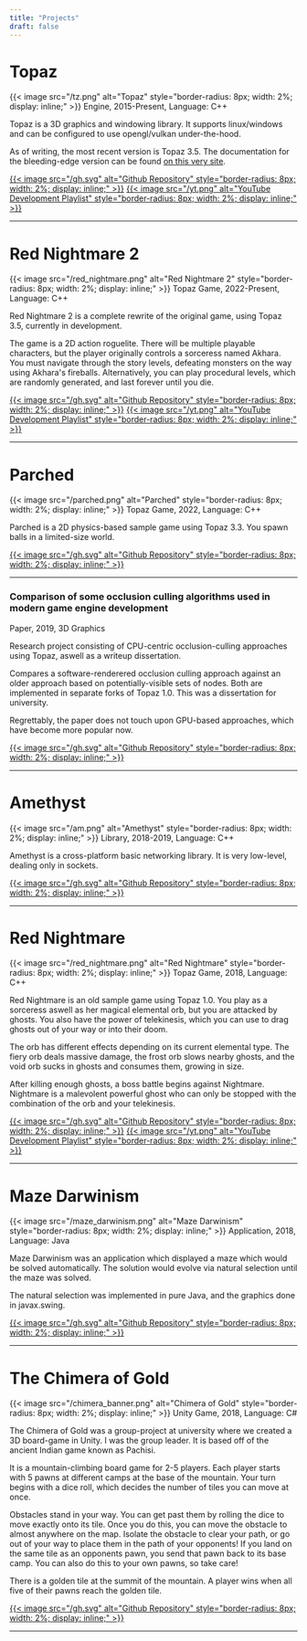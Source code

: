 ```yaml
---
title: "Projects"
draft: false
---
```


# Topaz
{{< image src="/tz.png" alt="Topaz" style="border-radius: 8px; width: 2%; display: inline;" >}}
Engine, 2015-Present, Language: C++

Topaz is a 3D graphics and windowing library. It supports linux/windows and can be configured to use opengl/vulkan under-the-hood.

As of writing, the most recent version is Topaz 3.5. The documentation for the bleeding-edge version can be found [on this very site](/Topaz/).

[{{< image src="/gh.svg" alt="Github Repository" style="border-radius: 8px; width: 2%; display: inline;" >}}](https://github.com/Harrand/Topaz)
[{{< image src="/yt.png" alt="YouTube Development Playlist" style="border-radius: 8px; width: 2%; display: inline;" >}}](https://www.youtube.com/playlist?list=PL6PSLdrGGe8I67_i6mNk8IUmOsP85Vhll)

---

# Red Nightmare 2
{{< image src="/red_nightmare.png" alt="Red Nightmare 2" style="border-radius: 8px; width: 2%; display: inline;" >}}
Topaz Game, 2022-Present, Language: C++

Red Nightmare 2 is a complete rewrite of the original game, using Topaz 3.5, currently in development.

The game is a 2D action roguelite. There will be multiple playable characters, but the player originally controls a sorceress named Akhara. You must navigate through the story levels, defeating monsters on the way using Akhara's fireballs. Alternatively, you can play procedural levels, which are randomly generated, and last forever until you die.

[{{< image src="/gh.svg" alt="Github Repository" style="border-radius: 8px; width: 2%; display: inline;" >}}](https://github.com/Harrand/Red-Nightmare)
[{{< image src="/yt.png" alt="YouTube Development Playlist" style="border-radius: 8px; width: 2%; display: inline;" >}}](https://youtube.com/playlist?list=PL6PSLdrGGe8JU5bsKL4Kohhi7e5aFSzTu)

---

# Parched
{{< image src="/parched.png" alt="Parched" style="border-radius: 8px; width: 2%; display: inline;" >}}
Topaz Game, 2022, Language: C++

Parched is a 2D physics-based sample game using Topaz 3.3. You spawn balls in a limited-size world.

[{{< image src="/gh.svg" alt="Github Repository" style="border-radius: 8px; width: 2%; display: inline;" >}}](https://github.com/Harrand/Parched)

---

### Comparison of some occlusion culling algorithms used in modern game engine development
Paper, 2019, 3D Graphics

Research project consisting of CPU-centric occlusion-culling approaches using Topaz, aswell as a writeup dissertation.

Compares a software-renderered occlusion culling approach against an older approach based on potentially-visible sets of nodes. Both are implemented in separate forks of Topaz 1.0. This was a dissertation for university.

Regrettably, the paper does not touch upon GPU-based approaches, which have become more popular now.

[{{< image src="/gh.svg" alt="Github Repository" style="border-radius: 8px; width: 2%; display: inline;" >}}](https://github.com/Harrand/Dissertation)

---


# Amethyst
{{< image src="/am.png" alt="Amethyst" style="border-radius: 8px; width: 2%; display: inline;" >}}
Library, 2018-2019, Language: C++

Amethyst is a cross-platform basic networking library. It is very low-level, dealing only in sockets.

[{{< image src="/gh.svg" alt="Github Repository" style="border-radius: 8px; width: 2%; display: inline;" >}}](https://github.com/Harrand/Amethyst)

---

# Red Nightmare
{{< image src="/red_nightmare.png" alt="Red Nightmare" style="border-radius: 8px; width: 2%; display: inline;" >}}
Topaz Game, 2018, Language: C++

Red Nightmare is an old sample game using Topaz 1.0. You play as a sorceress aswell as her magical elemental orb, but you are attacked by ghosts. You also have the power of telekinesis, which you can use to drag ghosts out of your way or into their doom.

The orb has different effects depending on its current elemental type. The fiery orb deals massive damage, the frost orb slows nearby ghosts, and the void orb sucks in ghosts and consumes them, growing in size.

After killing enough ghosts, a boss battle begins against Nightmare. Nightmare is a malevolent powerful ghost who can only be stopped with the combination of the orb and your telekinesis.

[{{< image src="/gh.svg" alt="Github Repository" style="border-radius: 8px; width: 2%; display: inline;" >}}](https://github.com/Harrand/Red-Nightmare/tree/Topaz1.0)
[{{< image src="/yt.png" alt="YouTube Development Playlist" style="border-radius: 8px; width: 2%; display: inline;" >}}](https://youtu.be/Ps6-L03zkuA)

---

# Maze Darwinism
{{< image src="/maze_darwinism.png" alt="Maze Darwinism" style="border-radius: 8px; width: 2%; display: inline;" >}}
Application, 2018, Language: Java

Maze Darwinism was an application which displayed a maze which would be solved automatically. The solution would evolve via natural selection until the maze was solved.

The natural selection was implemented in pure Java, and the graphics done in javax.swing.

[{{< image src="/gh.svg" alt="Github Repository" style="border-radius: 8px; width: 2%; display: inline;" >}}](https://github.com/Harrand/Maze-Darwinism)

---

# The Chimera of Gold
{{< image src="/chimera_banner.png" alt="Chimera of Gold" style="border-radius: 8px; width: 2%; display: inline;" >}}
Unity Game, 2018, Language: C#

The Chimera of Gold was a group-project at university where we created a 3D board-game in Unity. I was the group leader. It is based off of the ancient Indian game known as Pachisi.

It is a mountain-climbing board game for 2-5 players. Each player starts with 5 pawns at different camps at the base of the mountain. Your turn begins with a dice roll, which decides the number of tiles you can move at once.

Obstacles stand in your way. You can get past them by rolling the dice to move exactly onto its tile. Once you do this, you can move the obstacle to almost anywhere on the map. Isolate the obstacle to clear your path, or go out of your way to place them in the path of your opponents! If you land on the same tile as an opponents pawn, you send that pawn back to its base camp. You can also do this to your own pawns, so take care!

There is a golden tile at the summit of the mountain. A player wins when all five of their pawns reach the golden tile.

[{{< image src="/gh.svg" alt="Github Repository" style="border-radius: 8px; width: 2%; display: inline;" >}}](https://github.com/Harrand/The_Chimera_of_Gold)

---
